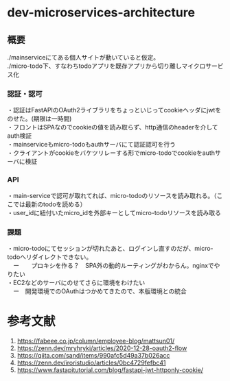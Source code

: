 # dev-microservices-architecture

## 概要
./mainserviceにてある個人サイトが動いていると仮定。  
./micro-todo下、すなわちtodoアプリを既存アプリから切り離しマイクロサービス化  

### 認証・認可
・認証はFastAPIのOAuth2ライブラリをちょっといじってcookieヘッダにjwtをのせた。(期限は一時間)  
・フロントはSPAなのでcookieの値を読み取らず、http通信のheaderを介してauth検証  
・mainserviceもmicro-todoもauthサーバにて認証認可を行う  
・クライアントがcookieをバケツリレーする形でmicro-todoでcookieをauthサーバに検証  

### API
・main-serviceで認可が取れてれば、micro-todoのリソースを読み取れる。（ここでは最新のtodoを読める）  
・user_idに紐付いたmicro_idを外部キーとしてmicro-todoリソースを読み取る

### 課題
・micro-todoにてセッションが切れたあと、ログインし直すのだが、micro-todoへリダイレクトできない。  
　ー　　プロキシを作る？　SPA外の動的ルーティングがわからん。nginxでやりたい  
・EC2などのサーバにのせてさらに環境をわけたい  
　ー　開発環境でのOAuthはつかめてきたので、本版環境との統合  

# 参考文献
1. https://fabeee.co.jp/column/employee-blog/mattsun01/
2. https://zenn.dev/mryhryki/articles/2020-12-28-oauth2-flow
3. https://qiita.com/sand/items/990afc5d49a37b026acc
4. https://zenn.dev/iroristudio/articles/0bc4729fefbc41
5. https://www.fastapitutorial.com/blog/fastapi-jwt-httponly-cookie/
